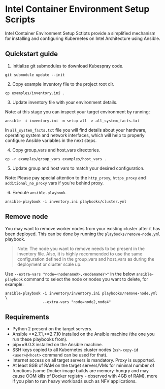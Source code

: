 # Intel Container Environment Setup Scripts

Intel Container Environment Setup Sctipts provide a simplified mechanism for installing and configuring Kubernetes on Intel Architecture using Ansible.

## Quickstart guide
1. Initialize git submodules to download Kubespray code.
```
git submodule update --init
```

2. Copy example inventory file to the project root dir.
```
cp examples/inventory.ini .
```

3. Update inventory file with your environment details.

Note: at this stage you can inspect your target environment by running:
```
ansible -i inventory.ini -m setup all  > all_system_facts.txt
```
In `all_system_facts.txt` file you will find details about your hardware, operating system and network interfaces, which will help to properly configure Ansible variables in the next steps.


4. Copy group\_vars and host\_vars directories.
```
cp -r examples/group_vars examples/host_vars .
```

5. Update group and host vars to match your desired configuration.

Note: Please pay special attention to the `http_proxy`, `https_proxy` and `additional_no_proxy` vars if you're behind proxy.

6. Execute `ansible-playbook`.
```
ansible-playbook -i inventory.ini playbooks/cluster.yml
```

## Remove node

You may want to remove worker nodes from your existing cluster after it has been deployed. This can be done by running the `playbooks/remove-node.yml` playbook.

> Note: The node you want to remove needs to be present in the inventory file. Also, it is highly recommended to use the same configuration defined in the group\_vars and host\_vars as during the deployment or cluster scale up.

Use `--extra-vars "node=<nodenameX>,<nodenameY>"` in the below `ansible-playbook` command to select the node or nodes you want to delete, for example:
```
ansible-playbook -i inventory/inventory.ini playbooks/remove-node.yml \
                 --extra-vars "node=node2,node4"
```

## Requirements
* Python 2 present on the target servers.
* Ansible >=2.7.1,<=2.7.10 installed on the Ansible machine (the one you run these playbooks from).
* pip==9.0.3 installed on the Ansible machine.
* SSH keys copied to all Kubernetes cluster nodes (`ssh-copy-id <user>@<host>` command can be used for that).
* Internet access on all target servers is mandatory. Proxy is supported.
* At least 8GB of RAM on the target servers/VMs for minimal number of functions (some Docker image builds are memory-hungry and may cause OOM kills of Docker registry - observed with 4GB of RAM), more if you plan to run heavy workloads such as NFV applications.

